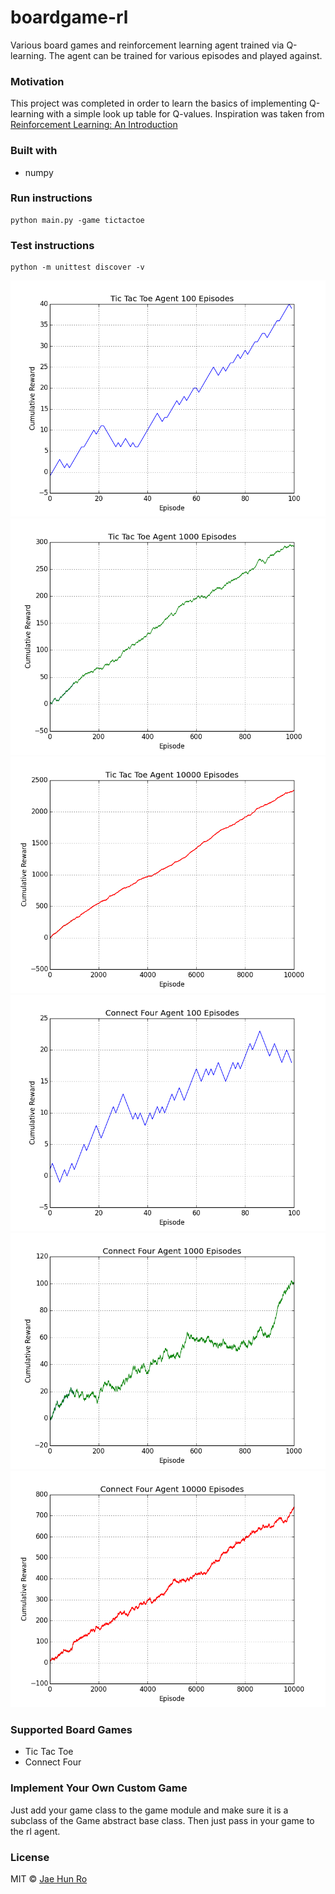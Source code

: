 # boardgame-rl
Various board games and reinforcement learning agent trained via Q-learning. The agent can be trained for various episodes and played against.

### Motivation
This project was completed in order to learn the basics of implementing Q-learning with a simple look up table for Q-values. Inspiration was taken from [Reinforcement Learning: An Introduction](https://mitpress.mit.edu/books/reinforcement-learning)

### Built with
- numpy

### Run instructions
```
python main.py -game tictactoe
```

### Test instructions
```
python -m unittest discover -v
```

![alt text](img/tictactoe_100.png "Tic Tac Toe RL Agent 100 Episodes")
![alt text](img/tictactoe_1000.png "Tic Tac Toe RL Agent 1000 Episodes")
![alt text](img/tictactoe_10000.png "Tic Tac Toe RL Agent 10000 Episodes")
![alt text](img/connectfour_100.png "Connect Four RL Agent 100 Episodes")
![alt text](img/connectfour_1000.png "Connect Four RL Agent 1000 Episodes")
![alt text](img/connectfour_10000.png "Connect Four RL Agent 10000 Episodes")

### Supported Board Games
- Tic Tac Toe
- Connect Four

### Implement Your Own Custom Game
Just add your game class to the game module and make sure it is a subclass of the Game abstract base class. Then just pass in your game to the rl agent.

### License
MIT  © [Jae Hun Ro](http://jaehunro.com)